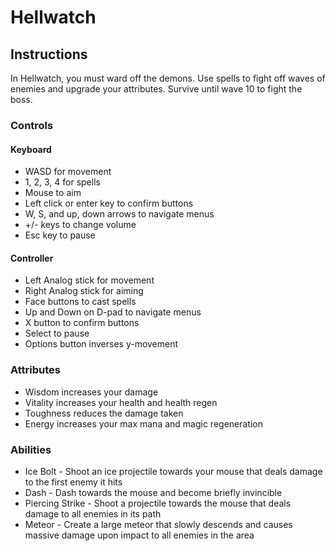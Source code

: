 # Hellwatch

## Instructions
In Hellwatch, you must ward off the demons. Use spells to fight off waves of enemies and upgrade your attributes. Survive until wave 10 to fight the boss.
### Controls
#### Keyboard
 - WASD for movement
 - 1, 2, 3, 4 for spells
 - Mouse to aim
 - Left click or enter key to confirm buttons
 - W, S, and up, down arrows to navigate menus
 - +/- keys to change volume
 - Esc key to pause
 #### Controller
 - Left Analog stick for movement
 - Right Analog stick for aiming
 - Face buttons to cast spells
 - Up and Down on D-pad to navigate menus
 - X button to confirm buttons
 - Select to pause
 - Options button inverses y-movement
### Attributes
 - Wisdom increases your damage 
 - Vitality increases your health and health regen
 - Toughness reduces the damage taken
 - Energy increases your max mana and magic regeneration
 ### Abilities
 - Ice Bolt - Shoot an ice projectile towards your mouse that deals damage to the first enemy it hits
 - Dash - Dash towards the mouse and become briefly invincible
 - Piercing Strike - Shoot a projectile towards the mouse that deals damage to all enemies in its path
 - Meteor - Create a large meteor that slowly descends and causes massive damage upon impact to all enemies in the area


